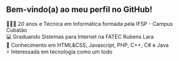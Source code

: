 ## Bem-vindo(a) ao meu perfil no GitHub!
<!--
<div align="center">
  <a href="https://github.com/brunacps">
  <img height="180em" src="https://github-readme-stats.vercel.app/api?username=brunacps&show_icons=true&theme=github_dark&include_all_commits=true&count_private=true"/>
  <img height="180em" src="https://github-readme-stats.vercel.app/api/top-langs/?username=brunacps&layout=compact&langs_count=7&theme=github_dark"/>
</div>
-->

💁🏼‍♀️ 20 anos e Técnica em Informática formada pela IFSP - Campus Cubatão<br>
💻 Graduando Sistemas para Internet na FATEC Rubens Lara<br>
📖 Conhecimento em HTML&CSS, Javascript, PHP, C++, C# e Java<br>
⚡ Interessada em tecnologia como um todo<br>

<!--
### Habilidades
<div><img src="https://img.shields.io/badge/CSS3-1572B6?style=for-the-badge&logo=css3&logoColor=white"><img src="https://img.shields.io/badge/HTML5-E34F26?style=for-the-badge&logo="><img src="https://img.shields.io/badge/Figma-F24E1E?style=for-the-badge&logo=figma&logoColor=white">
</div>
-->  
<!--  
<div align="center">
<img src="https://github-readme-stats.vercel.app/api/top-langs/?username=brunacps&layout=compact)" href="https://github.com/brunacps/github-readme-stats">
</div>
-->

